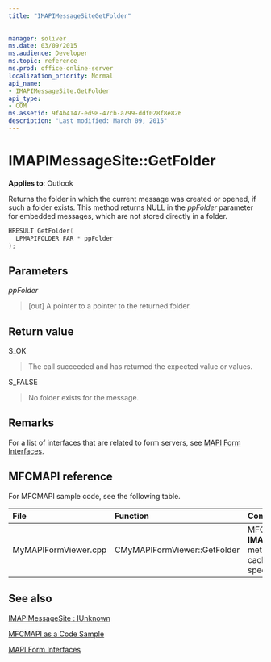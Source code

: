 ```yaml
---
title: "IMAPIMessageSiteGetFolder"
 
 
manager: soliver
ms.date: 03/09/2015
ms.audience: Developer
ms.topic: reference
ms.prod: office-online-server
localization_priority: Normal
api_name:
- IMAPIMessageSite.GetFolder
api_type:
- COM
ms.assetid: 9f4b4147-ed98-47cb-a799-ddf028f8e826
description: "Last modified: March 09, 2015"
---
```


# IMAPIMessageSite::GetFolder

  
  
**Applies to**: Outlook 
  
Returns the folder in which the current message was created or opened, if such a folder exists. This method returns NULL in the  _ppFolder_ parameter for embedded messages, which are not stored directly in a folder. 
  
```cpp
HRESULT GetFolder(
  LPMAPIFOLDER FAR * ppFolder
);
```

## Parameters

 _ppFolder_
  
> [out] A pointer to a pointer to the returned folder.
    
## Return value

S_OK 
  
> The call succeeded and has returned the expected value or values.
    
S_FALSE 
  
> No folder exists for the message.
    
## Remarks

For a list of interfaces that are related to form servers, see [MAPI Form Interfaces](mapi-form-interfaces.md).
  
## MFCMAPI reference

For MFCMAPI sample code, see the following table.
  
|**File**|**Function**|**Comment**|
|:-----|:-----|:-----|
|MyMAPIFormViewer.cpp  <br/> |CMyMAPIFormViewer::GetFolder  <br/> |MFCMAPI uses the **IMAPIMessageSite::GetFolder** method to return the currently cached pointer to the specified folder.  <br/> |
   
## See also



[IMAPIMessageSite : IUnknown](imapimessagesiteiunknown.md)


[MFCMAPI as a Code Sample](mfcmapi-as-a-code-sample.md)
  
[MAPI Form Interfaces](mapi-form-interfaces.md)

